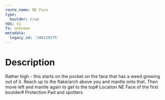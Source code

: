```yaml
---
route_name: NE Face
type:
  boulder: true
YDS: V1
fa: unknown
metadata:
  legacy_id: '108129375'
---
```

# Description
Rather high - this starts on the pocket on the face that has a weed growing out of it. Reach up to the flake/arch above you and mantle onto that. Then move left and mantle again to get to the top# Location
NE Face of the first boulder# Protection
Pad and spotters